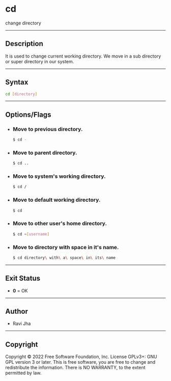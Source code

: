 # cd
change directory

---

## Description
It is used to change current working directory.
We move in a sub directory or super directory in our system.

---

## Syntax
```bash
cd [directory]
```
---

## Options/Flags
- ###  Move to previous directory.
    ```bash
    $ cd -
    ```
- ### Move to parent directory.
    ```bash
    $ cd ..
    ```
- ### Move to system's working directory.
    ```bash
    $ cd /
    ```
- ### Move to default working directory.
    ```bash
    $ cd
    ```
- ### Move to other user's home directory.
    ```bash
    $ cd ~[username]
    ```
- ### Move to directory with space in it's name.
    ```bash
    $ cd directory\ with\ a\ space\ in\ its\ name
    ```

---

## Exit Status
- **0** = OK
---

## Author
- Ravi Jha

---

## Copyright
Copyright © 2022 Free Software Foundation, Inc. License GPLv3+: GNU GPL version 3 or later.
This is free software, you are free to change and redistribute the information. There is NO WARRANTY, to the extent permitted by law.
